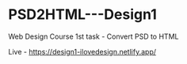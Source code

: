 # PSD2HTML---Design1
Web Design Course 1st task - Convert PSD to HTML

Live - https://design1-ilovedesign.netlify.app/

